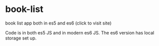 # book-list
book list app both in es5 and es6 (click to visit site)

Code is in both es5 JS and in modern es6 JS. The es6 version has local storage set up.
